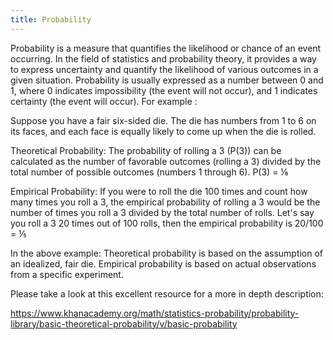 ```yaml
---
title: Probability
---
```


Probability is a measure that quantifies the likelihood or chance of an event occurring. In the field of statistics and probability theory, it provides a way to express uncertainty and quantify the likelihood of various outcomes in a given situation. Probability is usually expressed as a number between 0 and 1, where 0 indicates impossibility (the event will not occur), and 1 indicates certainty (the event will occur). For example :

Suppose you have a fair six-sided die. The die has numbers from 1 to 6 on its faces, and each face is equally likely to come up when the die is rolled.

Theoretical Probability:
The probability of rolling a 3 (P(3)) can be calculated as the number of favorable outcomes (rolling a 3) divided by the total number of possible outcomes (numbers 1 through 6).
P(3) = ⅙

Empirical Probability:
If you were to roll the die 100 times and count how many times you roll a 3, the empirical probability of rolling a 3 would be the number of times you roll a 3 divided by the total number of rolls.
Let's say you roll a 3 20 times out of 100 rolls, then the empirical probability is 20/100 = ⅕

In the above example:
Theoretical probability is based on the assumption of an idealized, fair die.
Empirical probability is based on actual observations from a specific experiment.

Please take a look at this excellent resource for a more in depth description:

https://www.khanacademy.org/math/statistics-probability/probability-library/basic-theoretical-probability/v/basic-probability